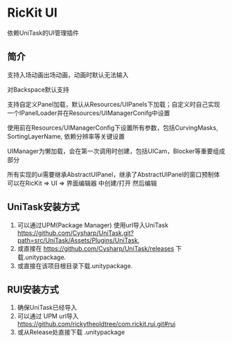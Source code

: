 # RicKit UI
依赖UniTask的UI管理插件
## 简介
支持入场动画出场动画，动画时默认无法输入

对Backspace默认支持

支持自定义Panel加载，默认从Resources/UIPanels下加载；自定义时自己实现一个IPanelLoader并在Resources/UIManagerConifg中设置

使用前在Resources/UIManagerConfig下设置所有参数，包括CurvingMasks, SortingLayerName, 依赖分辨率等关键设置

UIManager为懒加载，会在第一次调用时创建，包括UICam，Blocker等重要组成部分

所有实现的ui需要继承AbstractUIPanel，继承了AbstractUIPanel的窗口预制体可以在RicKit => UI => 界面编辑器 中创建/打开 然后编辑
## UniTask安装方式
1. 可以通过UPM(Package Manager) 使用url导入UniTask https://github.com/Cysharp/UniTask.git?path=src/UniTask/Assets/Plugins/UniTask,
2. 或直接在 https://github.com/Cysharp/UniTask/releases 下载.unitypackage.
3. 或直接在该项目根目录下载.unitypackage.
## RUI安装方式
1. 确保UniTask已经导入
2. 可以通过 UPM url导入 https://github.com/rickytheoldtree/com.rickit.rui.git#rui
3. 或从Release处直接下载 .unitypackage
